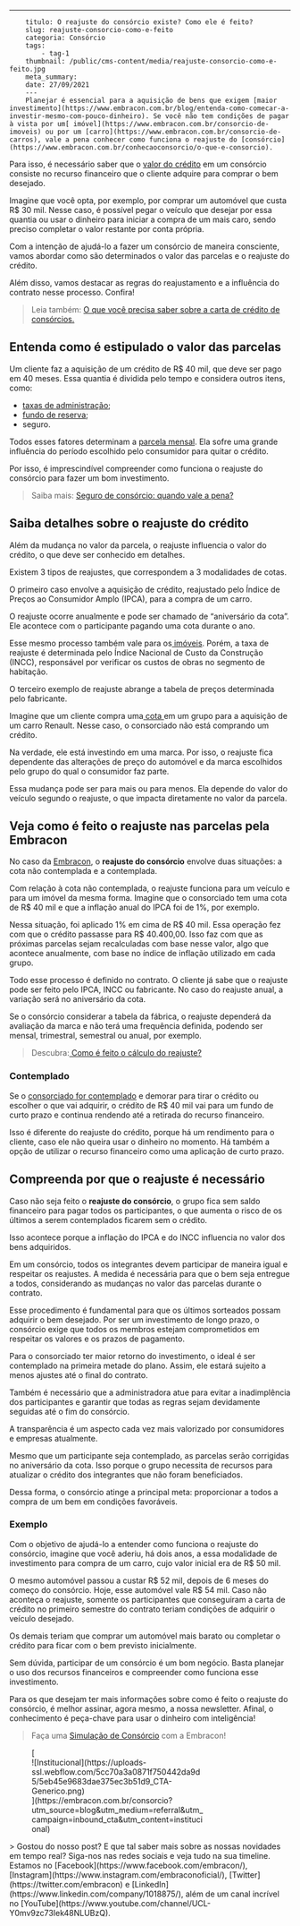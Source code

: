 ---
        titulo: O reajuste do consórcio existe? Como ele é feito?
        slug: reajuste-consorcio-como-e-feito
        categoria: Consórcio
        tags:
            - tag-1
        thumbnail: /public/cms-content/media/reajuste-consorcio-como-e-feito.jpg
        meta_summary: 
        date: 27/09/2021
        ---
        Planejar é essencial para a aquisição de bens que exigem [maior investimento](https://www.embracon.com.br/blog/entenda-como-comecar-a-investir-mesmo-com-pouco-dinheiro). Se você não tem condições de pagar à vista por um[ imóvel](https://www.embracon.com.br/consorcio-de-imoveis) ou por um [carro](https://www.embracon.com.br/consorcio-de-carros), vale a pena conhecer como funciona o reajuste do [consórcio](https://www.embracon.com.br/conhecaoconsorcio/o-que-e-consorcio).

Para isso, é necessário saber que o [valor do crédito](https://www.embracon.com.br/conhecaoconsorcio/o-valor-do-credito-pode-ser-diferente-do-valor-do-bem-que-quero-adquirir) em um consórcio consiste no recurso financeiro que o cliente adquire para comprar o bem desejado.

Imagine que você opta, por exemplo, por comprar um automóvel que custa R$ 30 mil. Nesse caso, é possível pegar o veículo que desejar por essa quantia ou usar o dinheiro para iniciar a compra de um mais caro, sendo preciso completar o valor restante por conta própria.

Com a intenção de ajudá-lo a fazer um consórcio de maneira consciente, vamos abordar como são determinados o valor das parcelas e o reajuste do crédito.

Além disso, vamos destacar as regras do reajustamento e a influência do contrato nesse processo. Confira!

> Leia também: [O que você precisa saber sobre a carta de crédito de consórcios.](https://www.embracon.com.br/blog/o-que-voce-precisa-saber-sobre-a-carta-de-credito-de-consorcios)

Entenda como é estipulado o valor das parcelas
----------------------------------------------

Um cliente faz a aquisição de um crédito de R$ 40 mil, que deve ser pago em 40 meses. Essa quantia é dividida pelo tempo e considera outros itens, como:

- [taxas de administração](https://www.embracon.com.br/conhecaoconsorcio/o-que-e-taxa-de-administracao);
- [fundo de reserva](https://www.embracon.com.br/conhecaoconsorcio/o-que-e-fundo-de-reserva);
- seguro.

Todos esses fatores determinam a [parcela mensal](https://www.embracon.com.br/conhecaoconsorcio/as-parcelas-mensais-podem-ser-reajustadas). Ela sofre uma grande influência do período escolhido pelo consumidor para quitar o crédito.

Por isso, é imprescindível compreender como funciona o reajuste do consórcio para fazer um bom investimento.

> Saiba mais: [Seguro de consórcio: quando vale a pena?](https://www.embracon.com.br/blog/seguro-de-consorcio-quando-vale-a-pena)

Saiba detalhes sobre o reajuste do crédito
------------------------------------------

Além da mudança no valor da parcela, o reajuste influencia o valor do crédito, o que deve ser conhecido em detalhes.

Existem 3 tipos de reajustes, que correspondem a 3 modalidades de cotas.

O primeiro caso envolve a aquisição de crédito, reajustado pelo Índice de Preços ao Consumidor Amplo (IPCA), para a compra de um carro.

O reajuste ocorre anualmente e pode ser chamado de “aniversário da cota”. Ele acontece com o participante pagando uma cota durante o ano.

Esse mesmo processo também vale para os[ imóveis](https://www.embracon.com.br/blog/como-funciona-consorcio-de-imoveis). Porém, a taxa de reajuste é determinada pelo Índice Nacional de Custo da Construção (INCC), responsável por verificar os custos de obras no segmento de habitação.

O terceiro exemplo de reajuste abrange a tabela de preços determinada pelo fabricante.

Imagine que um cliente compra uma[ cota ](https://www.embracon.com.br/conhecaoconsorcio/o-que-e-a-cota-de-consorcio)em um grupo para a aquisição de um carro Renault. Nesse caso, o consorciado não está comprando um crédito.

Na verdade, ele está investindo em uma marca. Por isso, o reajuste fica dependente das alterações de preço do automóvel e da marca escolhidos pelo grupo do qual o consumidor faz parte.

Essa mudança pode ser para mais ou para menos. Ela depende do valor do veículo segundo o reajuste, o que impacta diretamente no valor da parcela.

Veja como é feito o reajuste nas parcelas pela Embracon
-------------------------------------------------------

No caso da [Embracon](https://www.embracon.com.br/), o **reajuste do consórcio** envolve duas situações: a cota não contemplada e a contemplada.

Com relação à cota não contemplada, o reajuste funciona para um veículo e para um imóvel da mesma forma. Imagine que o consorciado tem uma cota de R$ 40 mil e que a inflação anual do IPCA foi de 1%, por exemplo.

Nessa situação, foi aplicado 1% em cima de R$ 40 mil. Essa operação fez com que o crédito passasse para R$ 40.400,00. Isso faz com que as próximas parcelas sejam recalculadas com base nesse valor, algo que acontece anualmente, com base no índice de inflação utilizado em cada grupo.

Todo esse processo é definido no contrato. O cliente já sabe que o reajuste pode ser feito pelo IPCA, INCC ou fabricante. No caso do reajuste anual, a variação será no aniversário da cota.

Se o consórcio considerar a tabela da fábrica, o reajuste dependerá da avaliação da marca e não terá uma frequência definida, podendo ser mensal, trimestral, semestral ou anual, por exemplo.

> Descubra:[ Como é feito o cálculo do reajuste?](https://www.embracon.com.br/conhecaoconsorcio/como-e-feito-o-calculo-do-reajuste)

### Contemplado

Se o [consorciado for contemplado](https://www.embracon.com.br/conhecaoconsorcio/como-faco-para-ser-contemplado) e demorar para tirar o crédito ou escolher o que vai adquirir, o crédito de R$ 40 mil vai para um fundo de curto prazo e continua rendendo até a retirada do recurso financeiro.

Isso é diferente do reajuste do crédito, porque há um rendimento para o cliente, caso ele não queira usar o dinheiro no momento. Há também a opção de utilizar o recurso financeiro como uma aplicação de curto prazo.

Compreenda por que o reajuste é necessário
------------------------------------------

Caso não seja feito o **reajuste do consórcio**, o grupo fica sem saldo financeiro para pagar todos os participantes, o que aumenta o risco de os últimos a serem contemplados ficarem sem o crédito.

Isso acontece porque a inflação do IPCA e do INCC influencia no valor dos bens adquiridos.

Em um consórcio, todos os integrantes devem participar de maneira igual e respeitar os reajustes. A medida é necessária para que o bem seja entregue a todos, considerando as mudanças no valor das parcelas durante o contrato.

Esse procedimento é fundamental para que os últimos sorteados possam adquirir o bem desejado. Por ser um investimento de longo prazo, o consórcio exige que todos os membros estejam comprometidos em respeitar os valores e os prazos de pagamento.

Para o consorciado ter maior retorno do investimento, o ideal é ser contemplado na primeira metade do plano. Assim, ele estará sujeito a menos ajustes até o final do contrato.

Também é necessário que a administradora atue para evitar a inadimplência dos participantes e garantir que todas as regras sejam devidamente seguidas até o fim do consórcio.

A transparência é um aspecto cada vez mais valorizado por consumidores e empresas atualmente.

Mesmo que um participante seja contemplado, as parcelas serão corrigidas no aniversário da cota. Isso porque o grupo necessita de recursos para atualizar o crédito dos integrantes que não foram beneficiados.

Dessa forma, o consórcio atinge a principal meta: proporcionar a todos a compra de um bem em condições favoráveis.

### Exemplo

Com o objetivo de ajudá-lo a entender como funciona o reajuste do consórcio, imagine que você aderiu, há dois anos, a essa modalidade de investimento para compra de um carro, cujo valor inicial era de R$ 50 mil.

O mesmo automóvel passou a custar R$ 52 mil, depois de 6 meses do começo do consórcio. Hoje, esse automóvel vale R$ 54 mil. Caso não aconteça o reajuste, somente os participantes que conseguiram a carta de crédito no primeiro semestre do contrato teriam condições de adquirir o veículo desejado.

Os demais teriam que comprar um automóvel mais barato ou completar o crédito para ficar com o bem previsto inicialmente.

Sem dúvida, participar de um consórcio é um bom negócio. Basta planejar o uso dos recursos financeiros e compreender como funciona esse investimento.

Para os que desejam ter mais informações sobre como é feito o reajuste do consórcio, é melhor assinar, agora mesmo, a nossa newsletter. Afinal, o conhecimento é peça-chave para usar o dinheiro com inteligência!

> Faça uma [Simulação de Consórcio](https://www.embracon.com.br/) com a Embracon!

<figure class="w-richtext-figure-type-image w-richtext-align-center" style="max-width:310px">[<div>![Institucional](https://uploads-ssl.webflow.com/5cc70a3a0871f750442da9d5/5eb45e9683dae375ec3b51d9_CTA-Generico.png)</div>](https://embracon.com.br/consorcio?utm_source=blog&utm_medium=referral&utm_campaign=inbound_cta&utm_content=institucional)</figure>> Gostou do nosso post? E que tal saber mais sobre as nossas novidades em tempo real? Siga-nos nas redes sociais e veja tudo na sua timeline. Estamos no [Facebook](https://www.facebook.com/embracon/), [Instagram](https://www.instagram.com/embraconoficial/), [Twitter](https://twitter.com/embracon) e [LinkedIn](https://www.linkedin.com/company/1018875/), além de um canal incrível no [YouTube](https://www.youtube.com/channel/UCL-Y0mv9zc73Iek48NLUBzQ).
        
